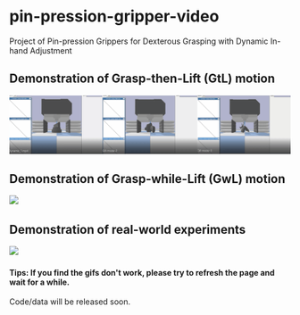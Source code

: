 # pin-pression-gripper-video
Project of Pin-pression Grippers for Dexterous Grasping with Dynamic In-hand Adjustment
## Demonstration of Grasp-then-Lift (GtL) motion
![](assets/Gtl-motion/Gtl-motion.gif)
## Demonstration of Grasp-while-Lift (GwL) motion
![](assets/Gwl-motion/Gwl-motion.gif)
## Demonstration of real-world experiments
![](assets/Real-world/real-world-1.gif)


#### Tips: If you find the gifs don't work, please try to refresh the page and wait for a while.
Code/data will be released soon.
